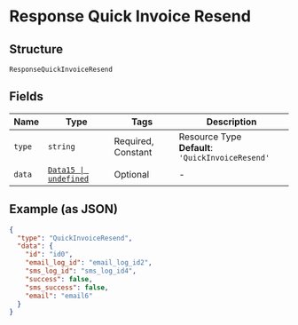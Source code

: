 
# Response Quick Invoice Resend

## Structure

`ResponseQuickInvoiceResend`

## Fields

| Name | Type | Tags | Description |
|  --- | --- | --- | --- |
| `type` | `string` | Required, Constant | Resource Type<br>**Default**: `'QuickInvoiceResend'` |
| `data` | [`Data15 \| undefined`](../../doc/models/data-15.md) | Optional | - |

## Example (as JSON)

```json
{
  "type": "QuickInvoiceResend",
  "data": {
    "id": "id0",
    "email_log_id": "email_log_id2",
    "sms_log_id": "sms_log_id4",
    "success": false,
    "sms_success": false,
    "email": "email6"
  }
}
```

